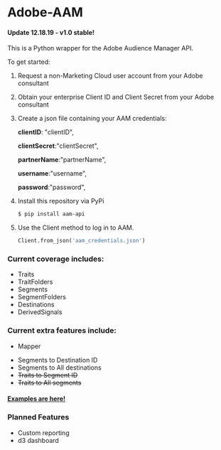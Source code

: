 # Adobe-AAM

#### Update 12.18.19 - v1.0 stable!

This is a Python wrapper for the Adobe Audience Manager API.

To get started:
1. Request a non-Marketing Cloud user account from your Adobe consultant
2. Obtain your enterprise Client ID and Client Secret from your Adobe consultant
3. Create a json file containing your AAM credentials:  

    **clientID**: "clientID",  

    **clientSecret**:"clientSecret",  

    **partnerName**:"partnerName",  

    **username**:"username",  

    **password**:"password",
4. Install this repository via PyPi
    ```sh
    $ pip install aam-api
    ```
5. Use the Client method to log in to AAM.
    ```py
    Client.from_json('aam_credentials.json')
    ```
### Current coverage includes:
* Traits
* TraitFolders
* Segments
* SegmentFolders
* Destinations
* DerivedSignals

### Current extra features include:
* Mapper
- Segments to Destination ID
- Segments to All destinations
- ~~Traits to Segment ID~~
- ~~Traits to All segments~~

#### [Examples are here!](https://github.com/TrevorMcCormick/adobe-aam/blob/master/examples.md)

###  Planned Features
* Custom reporting
* d3 dashboard
